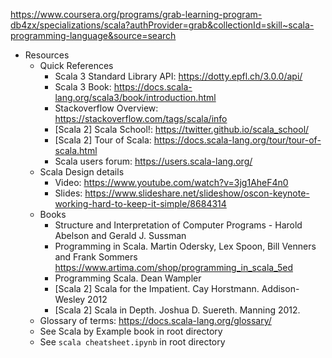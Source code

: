 https://www.coursera.org/programs/grab-learning-program-db4zx/specializations/scala?authProvider=grab&collectionId=skill~scala-programming-language&source=search

- Resources
    - Quick References
        - Scala 3 Standard Library API: https://dotty.epfl.ch/3.0.0/api/
        - Scala 3 Book: https://docs.scala-lang.org/scala3/book/introduction.html
        - Stackoverflow Overview: https://stackoverflow.com/tags/scala/info
        - [Scala 2] Scala School!: https://twitter.github.io/scala_school/
        - [Scala 2] Tour of Scala: https://docs.scala-lang.org/tour/tour-of-scala.html
        - Scala users forum: https://users.scala-lang.org/
    - Scala Design details
        - Video: https://www.youtube.com/watch?v=3jg1AheF4n0 
        - Slides: https://www.slideshare.net/slideshow/oscon-keynote-working-hard-to-keep-it-simple/8684314
    - Books
        - Structure and Interpretation of Computer Programs - Harold Abelson and Gerald J. Sussman
        - Programming in Scala. Martin Odersky, Lex Spoon, Bill Venners and Frank Sommers https://www.artima.com/shop/programming_in_scala_5ed
        - Programming Scala. Dean Wampler        
        - [Scala 2] Scala for the Impatient. Cay Horstmann. Addison-Wesley 2012
        - [Scala 2] Scala in Depth. Joshua D. Suereth. Manning 2012.
    - Glossary of terms: https://docs.scala-lang.org/glossary/
    - See Scala by Example book in root directory
    - See `scala cheatsheet.ipynb` in root directory


